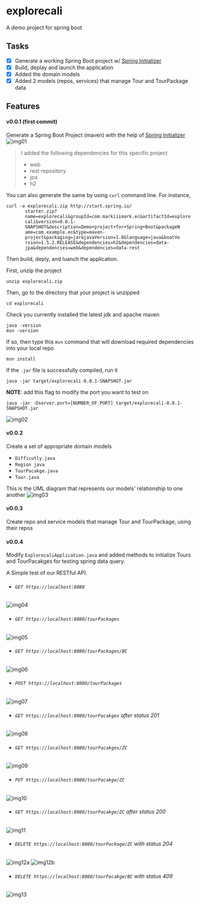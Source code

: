 # explorecali
A demo project for spring boot

## Tasks
- [x] Generate a working Spring Boot project w/ [Spring Initializer][1]
- [x] Build, deplay and launch the application
- [x] Added the domain models
- [x] Added 2 models (repos, services) that manage Tour and TourPackage data 
 
## Features
#### v0.0.1 (first commit)
Generate a Spring Boot Project (maven) with the help of [Spring Initializer][1]
![img01][img01] 
> I added the following dependencies for this specific project
>  - web
>  - rest repository
>  - jpa
>  - h2

You can also generate the same by using `curl` command line. For instance,
```shell
curl -o explorecali.zip http://start.spring.io/
       starter.zip?
       name=explorecali&groupId=com.markiiimark.ec&artifactId=explore
       cali&version=0.0.1-
       SNAPSHOT&description=Demo+project+for+Spring+Boot&packageN
       ame=com.example.ec&type=maven-
       project&packaging=jar&javaVersion=1.8&language=java&bootVe
       rsion=1.5.2.RELEASE&dependencies=h2&dependencies=data-
       jpa&dependencies=web&dependencies=data-rest 
```	 

Then build, deply, and luanch the application. 

First, unzip the project
```shell
unzip explorecali.zip
```
Then, go to the directory that your project is unzipped
```shell
cd explorecali
```
Check you currently installed the latest jdk and apache maven
```shell
java -version
mvn -version
```
If so, then type this `mvn` command that will download required dependencies into your local repo
```shell
mvn install
```
If the `.jar` file is successfully compiled, run it 
```shell
java -jar target/explorecali-0.0.1-SNAPSHOT.jar
```
__NOTE__: add this flag to modify the port you want to test on
```shell
java -jar -Dserver.port=[NUMBER_OF_PORT] target/explorecali-0.0.1-SNAPSHOT.jar
```
![img02][img02]

#### v0.0.2
Create a set of appropriate domain models
- `Difficutly.java`
- `Region java`
- `TourPacakge.java`
- `Tour.java`

This is the UML diagram that represents our models' relationship to one another
![img03][img03]

#### v0.0.3
Create repo and service models that manage Tour and TourPackage, using their repos

#### v0.0.4
Modify `ExplorecaliApplication.java` and added methods to initialize Tours and TourPacakges for testing spring data query.

A Simple test of our RESTful API.
- ###### `GET https://localhost:8080`
![img04][img04]    
- ###### `GET https://localhost:8080/tourPackages`
![img05][img05]
- ###### `GET https://localhost:8080/tourPackages/BC`
![img06][img06]
- ###### `POST https://localhost:8080/tourPackages`  
![img07][img07] 
- ###### `GET https://localhost:8080/tourPacakges` after status 201 
![img08][img08] 
- ###### `GET https://localhost:8080/tourPacakges/ZC`
![img09][img09]
- ###### `PUT https://localhost:8080/tourPacakge/ZC`
![img10][img10]
- ###### `GET https://localhost:8080/tourPacakge/ZC` after status 200
![img11][img11]
- ###### `DELETE https://localhost:8080/tourPackage/ZC` with status 204 
![img12a][img12a]
![img12b][img12b] 
- ###### `DELETE https://localhost:8080/tourPacakge/BC` with status 409
![img13][img13]



[1]: https://start.spring.io 
[img01]: /screenshots/[screenshot]01.png 
[img02]: /screenshots/[screenshot]02.png
[img03]: /screenshots/[screenshot]03.png
[img04]: /screenshots/[screenshot]04.png
[img05]: /screenshots/[screenshot]05.png
[img06]: /screenshots/[screenshot]06.png
[img07]: /screenshots/[screenshot]07.png
[img08]: /screenshots/[screenshot]08.png
[img09]: /screenshots/[screenshot]09.png
[img10]: /screenshots/[screenshot]10.png
[img11]: /screenshots/[screenshot]11.png
[img12a]: /screenshots/[screenshot]12a.png
[img12b]: /screenshots/[screenshot]12b.png
[img13]: /screenshots/[screenshot]13.png
[img14]: /screenshots/[screenshot]14.png

